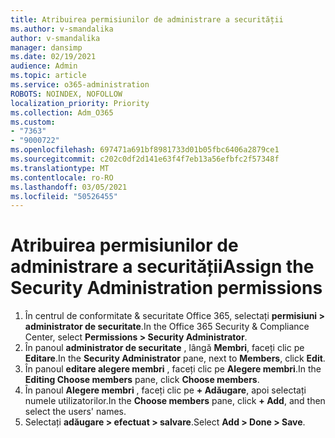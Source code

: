 ```yaml
---
title: Atribuirea permisiunilor de administrare a securității
ms.author: v-smandalika
author: v-smandalika
manager: dansimp
ms.date: 02/19/2021
audience: Admin
ms.topic: article
ms.service: o365-administration
ROBOTS: NOINDEX, NOFOLLOW
localization_priority: Priority
ms.collection: Adm_O365
ms.custom:
- "7363"
- "9000722"
ms.openlocfilehash: 697471a691bf8981733d01b05fbc6406a2879ce1
ms.sourcegitcommit: c202c0df2d141e63f4f7eb13a56efbfc2f57348f
ms.translationtype: MT
ms.contentlocale: ro-RO
ms.lasthandoff: 03/05/2021
ms.locfileid: "50526455"
---
```

# <a name="assign-the-security-administration-permissions"></a><span data-ttu-id="63ec4-102">Atribuirea permisiunilor de administrare a securității</span><span class="sxs-lookup"><span data-stu-id="63ec4-102">Assign the Security Administration permissions</span></span>

1. <span data-ttu-id="63ec4-103">În centrul de conformitate & securitate Office 365, selectați **permisiuni > administrator de securitate**.</span><span class="sxs-lookup"><span data-stu-id="63ec4-103">In the Office 365 Security & Compliance Center, select **Permissions > Security Administrator**.</span></span>
2. <span data-ttu-id="63ec4-104">În panoul **administrator de securitate** , lângă **Membri**, faceți clic pe **Editare**.</span><span class="sxs-lookup"><span data-stu-id="63ec4-104">In the **Security Administrator** pane, next to **Members**, click **Edit**.</span></span>
3. <span data-ttu-id="63ec4-105">În panoul **editare alegere membri** , faceți clic pe **Alegere membri**.</span><span class="sxs-lookup"><span data-stu-id="63ec4-105">In the **Editing Choose members** pane, click **Choose members**.</span></span>
4. <span data-ttu-id="63ec4-106">În panoul **Alegere membri** , faceți clic pe **+ Adăugare**, apoi selectați numele utilizatorilor.</span><span class="sxs-lookup"><span data-stu-id="63ec4-106">In the **Choose members** pane, click **+ Add**, and then select the users' names.</span></span>
5. <span data-ttu-id="63ec4-107">Selectați **adăugare > efectuat > salvare**.</span><span class="sxs-lookup"><span data-stu-id="63ec4-107">Select **Add > Done > Save**.</span></span>

